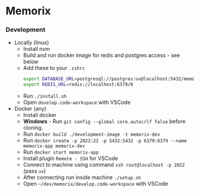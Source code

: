 # Memorix

### Development

- Locally (linux)
  - Install nvm
  - Build and run docker image for redis and postgres access - see below
  - Add these to your `.zshrc`
    ```sh
    export DATABASE_URL=postgresql://postgres:uv@localhost:5432/memorix?schema=public
    export REDIS_URL=redis://localhost:6379/0
    ```
  - Run `./install.sh`
  - Open `develop.code-workspace` with VSCode
- Docker (any)
  - Install docker
  - **Windows** - Run `git config --global core.autocrlf false` before cloning.
  - Run `docker build ./development-image -t memorix-dev`
  - Run `docker create -p 2022:22 -p 5432:5432 -p 6379:6379 --name memorix-app memorix-dev`
  - Run `docker start memorix-app`
  - Install plugin `Remote - SSH` for VSCode
  - Connect to machine using command `ssh root@localhost -p 2022` (pass `uv`)
  - After connecting run inside machine `./setup.sh`
  - Open `~/dev/memorix/develop.code-workspace` with VSCode
